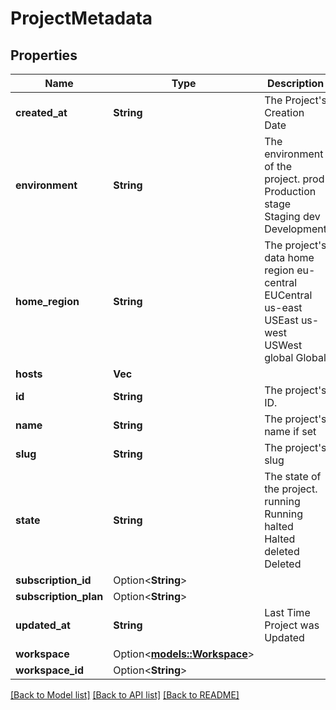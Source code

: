 # ProjectMetadata

## Properties

Name | Type | Description | Notes
------------ | ------------- | ------------- | -------------
**created_at** | **String** | The Project's Creation Date | 
**environment** | **String** | The environment of the project. prod Production stage Staging dev Development | 
**home_region** | **String** | The project's data home region eu-central EUCentral us-east USEast us-west USWest global Global | 
**hosts** | **Vec<String>** |  | 
**id** | **String** | The project's ID. | [readonly]
**name** | **String** | The project's name if set | 
**slug** | **String** | The project's slug | [readonly]
**state** | **String** | The state of the project. running Running halted Halted deleted Deleted | 
**subscription_id** | Option<**String**> |  | [optional]
**subscription_plan** | Option<**String**> |  | [optional]
**updated_at** | **String** | Last Time Project was Updated | 
**workspace** | Option<[**models::Workspace**](workspace.md)> |  | [optional]
**workspace_id** | Option<**String**> |  | [optional]

[[Back to Model list]](../README.md#documentation-for-models) [[Back to API list]](../README.md#documentation-for-api-endpoints) [[Back to README]](../README.md)


